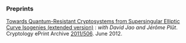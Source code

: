 ### Preprints

[Towards Quantum-Resistant Cryptosystems from Supersingular Elliptic Curve Isogenies (extended version)](http://eprint.iacr.org/2011/506)
: *with David Jao and Jérôme Plût*. Cryptology ePrint
	Archive [2011/506](http://eprint.iacr.org/2011/506). June
	2012.
